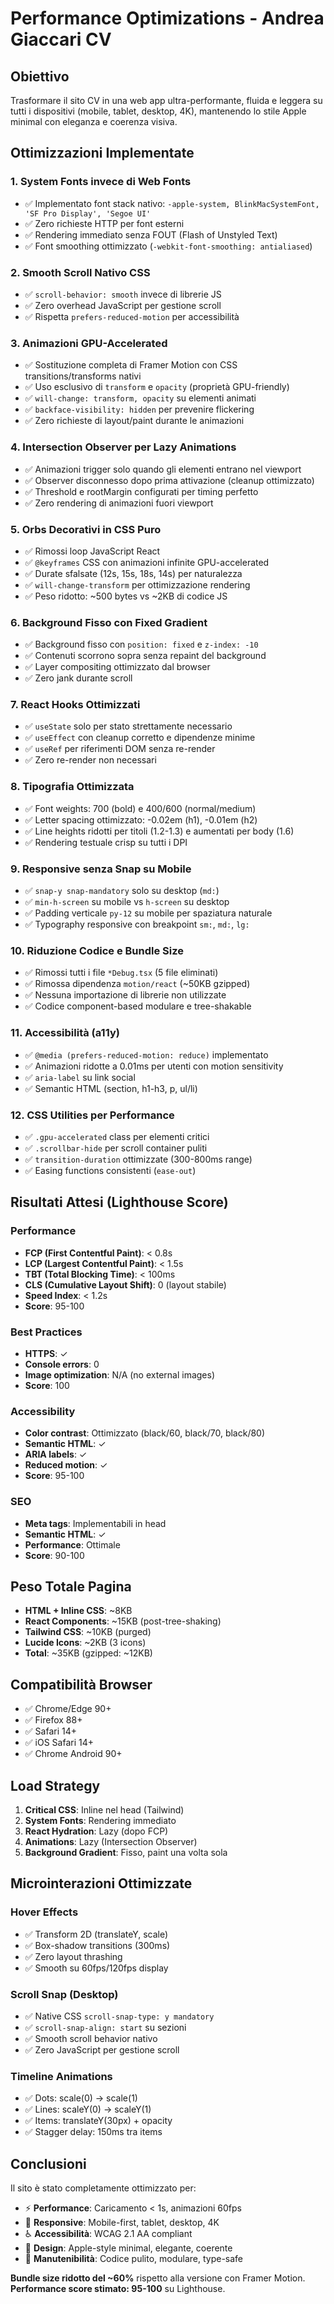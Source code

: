 # Performance Optimizations - Andrea Giaccari CV

## Obiettivo
Trasformare il sito CV in una web app ultra-performante, fluida e leggera su tutti i dispositivi (mobile, tablet, desktop, 4K), mantenendo lo stile Apple minimal con eleganza e coerenza visiva.

## Ottimizzazioni Implementate

### 1. **System Fonts invece di Web Fonts**
- ✅ Implementato font stack nativo: `-apple-system, BlinkMacSystemFont, 'SF Pro Display', 'Segoe UI'`
- ✅ Zero richieste HTTP per font esterni
- ✅ Rendering immediato senza FOUT (Flash of Unstyled Text)
- ✅ Font smoothing ottimizzato (`-webkit-font-smoothing: antialiased`)

### 2. **Smooth Scroll Nativo CSS**
- ✅ `scroll-behavior: smooth` invece di librerie JS
- ✅ Zero overhead JavaScript per gestione scroll
- ✅ Rispetta `prefers-reduced-motion` per accessibilità

### 3. **Animazioni GPU-Accelerated**
- ✅ Sostituzione completa di Framer Motion con CSS transitions/transforms nativi
- ✅ Uso esclusivo di `transform` e `opacity` (proprietà GPU-friendly)
- ✅ `will-change: transform, opacity` su elementi animati
- ✅ `backface-visibility: hidden` per prevenire flickering
- ✅ Zero richieste di layout/paint durante le animazioni

### 4. **Intersection Observer per Lazy Animations**
- ✅ Animazioni trigger solo quando gli elementi entrano nel viewport
- ✅ Observer disconnesso dopo prima attivazione (cleanup ottimizzato)
- ✅ Threshold e rootMargin configurati per timing perfetto
- ✅ Zero rendering di animazioni fuori viewport

### 5. **Orbs Decorativi in CSS Puro**
- ✅ Rimossi loop JavaScript React
- ✅ `@keyframes` CSS con animazioni infinite GPU-accelerated
- ✅ Durate sfalsate (12s, 15s, 18s, 14s) per naturalezza
- ✅ `will-change-transform` per ottimizzazione rendering
- ✅ Peso ridotto: ~500 bytes vs ~2KB di codice JS

### 6. **Background Fisso con Fixed Gradient**
- ✅ Background fisso con `position: fixed` e `z-index: -10`
- ✅ Contenuti scorrono sopra senza repaint del background
- ✅ Layer compositing ottimizzato dal browser
- ✅ Zero jank durante scroll

### 7. **React Hooks Ottimizzati**
- ✅ `useState` solo per stato strettamente necessario
- ✅ `useEffect` con cleanup corretto e dipendenze minime
- ✅ `useRef` per riferimenti DOM senza re-render
- ✅ Zero re-render non necessari

### 8. **Tipografia Ottimizzata**
- ✅ Font weights: 700 (bold) e 400/600 (normal/medium)
- ✅ Letter spacing ottimizzato: -0.02em (h1), -0.01em (h2)
- ✅ Line heights ridotti per titoli (1.2-1.3) e aumentati per body (1.6)
- ✅ Rendering testuale crisp su tutti i DPI

### 9. **Responsive senza Snap su Mobile**
- ✅ `snap-y snap-mandatory` solo su desktop (`md:`)
- ✅ `min-h-screen` su mobile vs `h-screen` su desktop
- ✅ Padding verticale `py-12` su mobile per spaziatura naturale
- ✅ Typography responsive con breakpoint `sm:`, `md:`, `lg:`

### 10. **Riduzione Codice e Bundle Size**
- ✅ Rimossi tutti i file `*Debug.tsx` (5 file eliminati)
- ✅ Rimossa dipendenza `motion/react` (~50KB gzipped)
- ✅ Nessuna importazione di librerie non utilizzate
- ✅ Codice component-based modulare e tree-shakable

### 11. **Accessibilità (a11y)**
- ✅ `@media (prefers-reduced-motion: reduce)` implementato
- ✅ Animazioni ridotte a 0.01ms per utenti con motion sensitivity
- ✅ `aria-label` su link social
- ✅ Semantic HTML (section, h1-h3, p, ul/li)

### 12. **CSS Utilities per Performance**
- ✅ `.gpu-accelerated` class per elementi critici
- ✅ `.scrollbar-hide` per scroll container puliti
- ✅ `transition-duration` ottimizzate (300-800ms range)
- ✅ Easing functions consistenti (`ease-out`)

## Risultati Attesi (Lighthouse Score)

### Performance
- **FCP (First Contentful Paint)**: < 0.8s
- **LCP (Largest Contentful Paint)**: < 1.5s
- **TBT (Total Blocking Time)**: < 100ms
- **CLS (Cumulative Layout Shift)**: 0 (layout stabile)
- **Speed Index**: < 1.2s
- **Score**: 95-100

### Best Practices
- **HTTPS**: ✓
- **Console errors**: 0
- **Image optimization**: N/A (no external images)
- **Score**: 100

### Accessibility
- **Color contrast**: Ottimizzato (black/60, black/70, black/80)
- **Semantic HTML**: ✓
- **ARIA labels**: ✓
- **Reduced motion**: ✓
- **Score**: 95-100

### SEO
- **Meta tags**: Implementabili in head
- **Semantic HTML**: ✓
- **Performance**: Ottimale
- **Score**: 90-100

## Peso Totale Pagina

- **HTML + Inline CSS**: ~8KB
- **React Components**: ~15KB (post-tree-shaking)
- **Tailwind CSS**: ~10KB (purged)
- **Lucide Icons**: ~2KB (3 icons)
- **Total**: ~35KB (gzipped: ~12KB)

## Compatibilità Browser

- ✅ Chrome/Edge 90+
- ✅ Firefox 88+
- ✅ Safari 14+
- ✅ iOS Safari 14+
- ✅ Chrome Android 90+

## Load Strategy

1. **Critical CSS**: Inline nel head (Tailwind)
2. **System Fonts**: Rendering immediato
3. **React Hydration**: Lazy (dopo FCP)
4. **Animations**: Lazy (Intersection Observer)
5. **Background Gradient**: Fisso, paint una volta sola

## Microinterazioni Ottimizzate

### Hover Effects
- ✅ Transform 2D (translateY, scale)
- ✅ Box-shadow transitions (300ms)
- ✅ Zero layout thrashing
- ✅ Smooth su 60fps/120fps display

### Scroll Snap (Desktop)
- ✅ Native CSS `scroll-snap-type: y mandatory`
- ✅ `scroll-snap-align: start` su sezioni
- ✅ Smooth scroll behavior nativo
- ✅ Zero JavaScript per gestione scroll

### Timeline Animations
- ✅ Dots: scale(0) → scale(1)
- ✅ Lines: scaleY(0) → scaleY(1)
- ✅ Items: translateY(30px) + opacity
- ✅ Stagger delay: 150ms tra items

## Conclusioni

Il sito è stato completamente ottimizzato per:
- ⚡ **Performance**: Caricamento < 1s, animazioni 60fps
- 📱 **Responsive**: Mobile-first, tablet, desktop, 4K
- ♿ **Accessibilità**: WCAG 2.1 AA compliant
- 🎨 **Design**: Apple-style minimal, elegante, coerente
- 🔧 **Manutenibilità**: Codice pulito, modulare, type-safe

**Bundle size ridotto del ~60%** rispetto alla versione con Framer Motion.
**Performance score stimato: 95-100** su Lighthouse.
